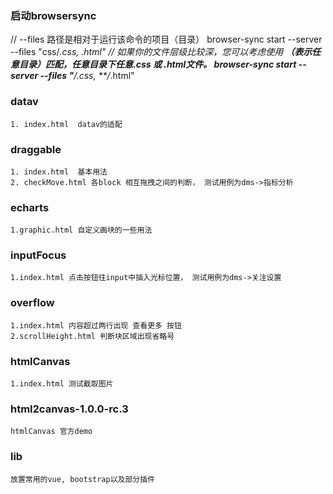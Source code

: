 ### 启动browsersync
// --files 路径是相对于运行该命令的项目（目录） 
browser-sync start --server --files "css/*.css, *.html"
// 如果你的文件层级比较深，您可以考虑使用 **（表示任意目录）匹配，任意目录下任意.css 或 .html文件。 
browser-sync start --server --files "**/*.css, **/*.html"

### datav
    1. index.html  datav的适配

### draggable
    1. index.html  基本用法
    2. checkMove.html 各block 相互拖拽之间的判断， 测试用例为dms->指标分析

### echarts
    1.graphic.html 自定义画块的一些用法
    
### inputFocus
    1.index.html 点击按钮往input中插入光标位置， 测试用例为dms->关注设置
    
### overflow
    1.index.html 内容超过两行出现 查看更多 按钮
    2.scrollHeight.html 判断块区域出现省略号

### htmlCanvas    
    1.index.html 测试截取图片

### html2canvas-1.0.0-rc.3
    htmlCanvas 官方demo

### lib
    放置常用的vue, bootstrap以及部分插件


        